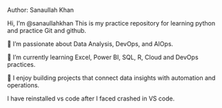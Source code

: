 Author: Sanaullah Khan

Hi, I’m @sanaullahkhan
This is my practice repository for learning python and practice Git and github.

👀 I’m passionate about Data Analysis, DevOps, and AIOps.

🌱 I’m currently learning Excel, Power BI, SQL, R, Cloud and DevOps practices.

📂 I enjoy building projects that connect data insights with automation and operations.

I have reinstalled vs code after I faced crashed in VS code.

<!---
sanaullah525/sanaullah525 is a ✨ special ✨ repository because its `README.md` (this file) appears on your GitHub profile.
You can click the Preview link to take a look at your changes.
--->
